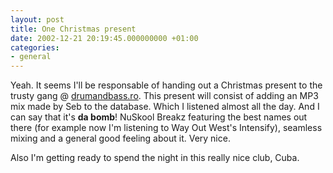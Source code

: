 ```yaml
---
layout: post
title: One Christmas present
date: 2002-12-21 20:19:45.000000000 +01:00
categories:
- general
---
```

Yeah. It seems I'll be responsable of handing out a Christmas present to the trusty gang @ <a href="http://www.drumandbass.ro" title="The Infamous Future Breakbeat Selectah">drumandbass.ro</a>. This present will consist of adding an MP3 mix made by Seb to the database. Which I listened almost all the day. And I can say that it's <b>da bomb</b>! NuSkool Breakz featuring the best names out there (for example now I'm listening to Way Out West's Intensify), seamless mixing and a general good feeling about it. Very nice.

Also I'm getting ready to spend the night in this really nice club, Cuba.
